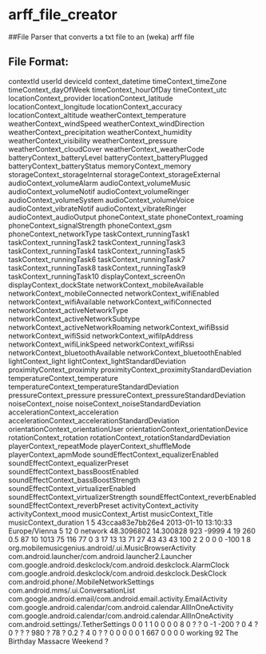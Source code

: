 arff_file_creator
=================

##File Parser that converts a txt file to an (weka) arff file


## File Format:

contextId   userId  deviceId    context_datetime    timeContext_timeZone    timeContext_dayOfWeek   timeContext_hourOfDay   timeContext_utc locationContext_provider    locationContext_latitude    locationContext_longitude   locationContext_accuracy    locationContext_altitude    weatherContext_temperature  weatherContext_windSpeed    weatherContext_windDirection    weatherContext_precipitation    weatherContext_humidity weatherContext_visibility   weatherContext_pressure weatherContext_cloudCover   weatherContext_weatherCode  batteryContext_batteryLevel batteryContext_batteryPlugged   batteryContext_batteryStatus    memoryContext_memory    storageContext_storageInternal  storageContext_storageExternal  audioContext_volumeAlarm    audioContext_volumeMusic    audioContext_volumeNotif    audioContext_volumeRinger   audioContext_volumeSystem   audioContext_volumeVoice    audioContext_vibrateNotif   audioContext_vibrateRinger  audioContext_audioOutput    phoneContext_state  phoneContext_roaming    phoneContext_signalStrength phoneContext_gsm    phoneContext_networkType    taskContext_runningTask1    taskContext_runningTask2    taskContext_runningTask3    taskContext_runningTask4    taskContext_runningTask5    taskContext_runningTask6    taskContext_runningTask7    taskContext_runningTask8    taskContext_runningTask9    taskContext_runningTask10   displayContext_screenOn displayContext_dockState    networkContext_mobileAvailable  networkContext_mobileConnected  networkContext_wifiEnabled  networkContext_wifiAvailable    networkContext_wifiConnected    networkContext_activeNetworkType    networkContext_activeNetworkSubtype networkContext_activeNetworkRoaming networkContext_wifiBssid    networkContext_wifiSsid networkContext_wifiIpAddress    networkContext_wifiLinkSpeed    networkContext_wifiRssi networkContext_bluetoothAvailable   networkContext_bluetoothEnabled lightContext_light  lightContext_lightStandardDeviation proximityContext_proximity  proximityContext_proximityStandardDeviation temperatureContext_temperature  temperatureContext_temperatureStandardDeviation pressureContext_pressure    pressureContext_pressureStandardDeviation   noiseContext_noise  noiseContext_noiseStandardDeviation accelerationContext_acceleration    accelerationContext_accelerationStandardDeviation   orientationContext_orientationUser  orientationContext_orientationDevice    rotationContext_rotation    rotationContext_rotationStandardDeviation   playerContext_repeatMode    playerContext_shuffleMode   playerContext_apmMode   soundEffectContext_equalizerEnabled soundEffectContext_equalizerPreset  soundEffectContext_bassBoostEnabled soundEffectContext_bassBoostStrength    soundEffectContext_virtualizerEnabled   soundEffectContext_virtualizerStrength  soundEffectContext_reverbEnabled    soundEffectContext_reverbPreset activityContext_activity    activityContext_mood    musicContext_Artist musicContext_Title  musicContext_duration
1   5   43ccaa83e7bb26e4    2013-01-10 13:10:33 Europe/Vienna   5   12  0   network 48.3096802  14.300828   923 -9999   4   19  260 0.5 87  10  1013    75  116 77  0   3   17  13  13  71  27  43  43  43  100 2   2   0   0   0   -100    1   8   org.mobilemusicgenius.android/.ui.MusicBrowserActivity  com.android.launcher/com.android.launcher2.Launcher com.google.android.deskclock/com.android.deskclock.AlarmClock   com.google.android.deskclock/com.android.deskclock.DeskClock    com.android.phone/.MobileNetworkSettings    com.android.mms/.ui.ConversationList    com.google.android.email/com.android.email.activity.EmailActivity   com.google.android.calendar/com.android.calendar.AllInOneActivity   com.google.android.calendar/com.android.calendar.AllInOneActivity   com.android.settings/.TetherSettings    0   0   1   1   0   0   0   0   8   0   ?   ?   0   -1  -200    ?   0   4   ?   0   ?   ?   ?   980 ?   78  ?   0.2 ?   4   0   ?   ?   0   0   0   0   0   1   667 0   0   0   0   working 92  The Birthday Massacre   Weekend ?